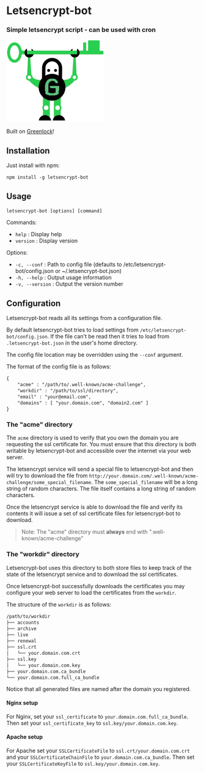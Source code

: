 Letsencrypt-bot
===============

### Simple letsencrypt script - can be used with cron

![logo](https://github.com/blocklime/letsencrypt-bot/raw/master/bot.png)

Built on [Greenlock](https://www.npmjs.com/package/greenlock)!

## Installation

Just install with npm:

    npm install -g letsencrypt-bot

## Usage

	letsencrypt-bot [options] [command]
  
Commands:

- `help`    : Display help
- `version` : Display version
  
Options:

- `-c, --conf`    : Path to config file (defaults to /etc/letsencrypt-bot/config.json or ~/.letsencrypt-bot.json)
- `-h, --help`    : Output usage information
- `-v, --version` : Output the version number

## Configuration

Letsencrypt-bot reads all its settings from a configuration file.

By default letsencrypt-bot tries to load settings from 
`/etc/letsencrypt-bot/config.json`. If the file can't be read then 
it tries to load from `.letsencrypt-bot.json` in the user's home directory.

The config file location may be overridden using the `--conf` argument.

The format of the config file is as follows:

    {
        "acme" : "/path/to/.well-known/acme-challenge",
        "workdir" : "/path/to/ssl/directory",
        "email" : "your@email.com",
        "domains" : [ "your.domain.com", "domain2.com" ]
    }

### The "acme" directory

The `acme` directory is used to verify that you own the domain you are 
requesting the ssl certificate for. You must ensure that this directory
is both writable by letsencrypt-bot and accessible over the internet
via your web server.

The letsencrypt service will send a special file to letsencrypt-bot
and then will try to download the file from
`http://your.domain.com/.well-known/acme-challenge/some_special_filename`.
The `some_special_filename` will be a long string of random characters.
The file itself contains a long string of random characters.

Once the letsencrypt service is able to download the file and verify its
contents it will issue a set of ssl certificate files for letsencrypt-bot
to download.

> Note: The "acme" directory must **always** end with ".well-known/acme-challenge"

### The "workdir" directory

Letsencrypt-bot uses this directory to both store files to keep track of the
state of the letsencrypt service and to download the ssl certificates.

Once letsencrypt-bot successfully downloads the certificates you may configure
your web server to load the certificates from the `workdir`.

The structure of the `workdir` is as follows:


    /path/to/workdir
    ├── accounts
    ├── archive
    ├── live
    ├── renewal
    ├── ssl.crt
    │   └── your.domain.com.crt
    ├── ssl.key
    │   └── your.domain.com.key
    ├── your.domain.com.ca_bundle
    └── your.domain.com.full_ca_bundle


Notice that all generated files are named after the domain you registered.

#### Nginx setup

For Nginx, set your `ssl_certificate` to `your.domain.com.full_ca_bundle`.
Then set your `ssl_certificate_key` to `ssl.key/your.domain.com.key`.

#### Apache setup

For Apache set your `SSLCertificateFile` to `ssl.crt/your.domain.com.crt` and
your `SSLCertificateChainFile` to `your.domain.com.ca_bundle`.
Then set your `SSLCertificateKeyFile` to `ssl.key/your.domain.com.key`.
